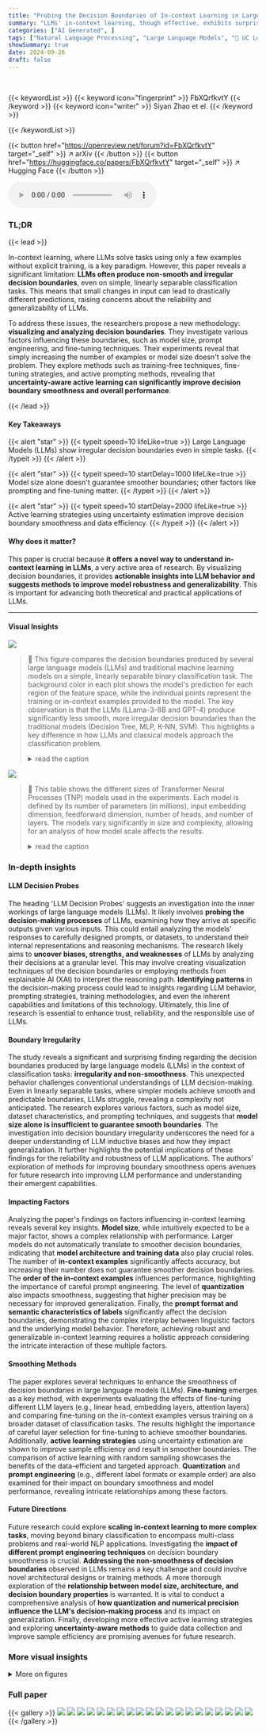 ```yaml
---
title: "Probing the Decision Boundaries of In-context Learning in Large Language Models"
summary: "LLMs' in-context learning, though effective, exhibits surprisingly irregular decision boundaries, hindering generalization; this paper reveals this issue and proposes methods to improve smoothness via..."
categories: ["AI Generated", ]
tags: ["Natural Language Processing", "Large Language Models", "🏢 UC Los Angeles",]
showSummary: true
date: 2024-09-26
draft: false
---
```


<br>

{{< keywordList >}}
{{< keyword icon="fingerprint" >}} FbXQrfkvtY {{< /keyword >}}
{{< keyword icon="writer" >}} Siyan Zhao et el. {{< /keyword >}}
 
{{< /keywordList >}}

{{< button href="https://openreview.net/forum?id=FbXQrfkvtY" target="_self" >}}
↗ arXiv
{{< /button >}}
{{< button href="https://huggingface.co/papers/FbXQrfkvtY" target="_self" >}}
↗ Hugging Face
{{< /button >}}



<audio controls>
    <source src="https://ai-paper-reviewer.com/FbXQrfkvtY/podcast.wav" type="audio/wav">
    Your browser does not support the audio element.
</audio>


### TL;DR


{{< lead >}}

In-context learning, where LLMs solve tasks using only a few examples without explicit training, is a key paradigm. However, this paper reveals a significant limitation: **LLMs often produce non-smooth and irregular decision boundaries**, even on simple, linearly separable classification tasks. This means that small changes in input can lead to drastically different predictions, raising concerns about the reliability and generalizability of LLMs.



To address these issues, the researchers propose a new methodology: **visualizing and analyzing decision boundaries**. They investigate various factors influencing these boundaries, such as model size, prompt engineering, and fine-tuning techniques. Their experiments reveal that simply increasing the number of examples or model size doesn't solve the problem.  They explore methods such as training-free techniques, fine-tuning strategies, and active prompting methods, revealing that **uncertainty-aware active learning can significantly improve decision boundary smoothness and overall performance**.

{{< /lead >}}


#### Key Takeaways

{{< alert "star" >}}
{{< typeit speed=10 lifeLike=true >}} Large Language Models (LLMs) show irregular decision boundaries even in simple tasks. {{< /typeit >}}
{{< /alert >}}

{{< alert "star" >}}
{{< typeit speed=10 startDelay=1000 lifeLike=true >}} Model size alone doesn't guarantee smoother boundaries; other factors like prompting and fine-tuning matter. {{< /typeit >}}
{{< /alert >}}

{{< alert "star" >}}
{{< typeit speed=10 startDelay=2000 lifeLike=true >}} Active learning strategies using uncertainty estimation improve decision boundary smoothness and data efficiency. {{< /typeit >}}
{{< /alert >}}

#### Why does it matter?
This paper is crucial because **it offers a novel way to understand in-context learning in LLMs**, a very active area of research.  By visualizing decision boundaries, it provides **actionable insights into LLM behavior and suggests methods to improve model robustness and generalizability**. This is important for advancing both theoretical and practical applications of LLMs.

------
#### Visual Insights



![](https://ai-paper-reviewer.com/FbXQrfkvtY/figures_1_1.jpg)

> 🔼 This figure compares the decision boundaries produced by several large language models (LLMs) and traditional machine learning models on a simple, linearly separable binary classification task.  The background color in each plot shows the model's prediction for each region of the feature space, while the individual points represent the training or in-context examples provided to the model.  The key observation is that the LLMs (LLama-3-8B and GPT-4) produce significantly less smooth, more irregular decision boundaries than the traditional models (Decision Tree, MLP, K-NN, SVM). This highlights a key difference in how LLMs and classical models approach the classification problem.
> <details>
> <summary>read the caption</summary>
> Figure 1: Decision boundaries of LLMs and traditional machine learning models on a linearly separable binary classification task. The background colors represent the model's predictions, while the points represent the in-context or training examples. LLMs exhibit non-smooth decision boundaries compared to the classical models. See Appendix E for model hyperparameters.
> </details>





![](https://ai-paper-reviewer.com/FbXQrfkvtY/tables_15_1.jpg)

> 🔼 This table shows the different sizes of Transformer Neural Processes (TNP) models used in the experiments.  Each model is defined by its number of parameters (in millions), input embedding dimension, feedforward dimension, number of heads, and number of layers. The models vary significantly in size and complexity, allowing for an analysis of how model scale affects the results.
> <details>
> <summary>read the caption</summary>
> Table 1: TNP transformers model sizes and architectures.
> </details>





### In-depth insights


#### LLM Decision Probes
The heading 'LLM Decision Probes' suggests an investigation into the inner workings of large language models (LLMs).  It likely involves **probing the decision-making processes** of LLMs, examining how they arrive at specific outputs given various inputs. This could entail analyzing the models' responses to carefully designed prompts, or datasets, to understand their internal representations and reasoning mechanisms. The research likely aims to **uncover biases, strengths, and weaknesses** of LLMs by analyzing their decisions at a granular level. This may involve creating visualization techniques of the decision boundaries or employing methods from explainable AI (XAI) to interpret the reasoning path.  **Identifying patterns** in the decision-making process could lead to insights regarding LLM behavior, prompting strategies, training methodologies, and even the inherent capabilities and limitations of this technology.  Ultimately, this line of research is essential to enhance trust, reliability, and the responsible use of LLMs.

#### Boundary Irregularity
The study reveals a significant and surprising finding regarding the decision boundaries produced by large language models (LLMs) in the context of classification tasks: **irregularity and non-smoothness**.  This unexpected behavior challenges conventional understandings of LLM decision-making.  Even in linearly separable tasks, where simpler models achieve smooth and predictable boundaries, LLMs struggle, revealing a complexity not anticipated. The research explores various factors, such as model size, dataset characteristics, and prompting techniques, and suggests that **model size alone is insufficient to guarantee smooth boundaries**.  The investigation into decision boundary irregularity underscores the need for a deeper understanding of LLM inductive biases and how they impact generalization.  It further highlights the potential implications of these findings for the reliability and robustness of LLM applications. The authors' exploration of methods for improving boundary smoothness opens avenues for future research into improving LLM performance and understanding their emergent capabilities.

#### Impacting Factors
Analyzing the paper's findings on factors influencing in-context learning reveals several key insights. **Model size**, while intuitively expected to be a major factor, shows a complex relationship with performance. Larger models do not automatically translate to smoother decision boundaries, indicating that **model architecture and training data** also play crucial roles.  The number of **in-context examples** significantly affects accuracy, but increasing their number does not guarantee smoother decision boundaries. The **order of the in-context examples** influences performance, highlighting the importance of careful prompt engineering.  The level of **quantization** also impacts smoothness, suggesting that higher precision may be necessary for improved generalization. Finally, the **prompt format and semantic characteristics of labels** significantly affect the decision boundaries, demonstrating the complex interplay between linguistic factors and the underlying model behavior. Therefore, achieving robust and generalizable in-context learning requires a holistic approach considering the intricate interaction of these multiple factors.

#### Smoothing Methods
The paper explores several techniques to enhance the smoothness of decision boundaries in large language models (LLMs).  **Fine-tuning** emerges as a key method, with experiments evaluating the effects of fine-tuning different LLM layers (e.g., linear head, embedding layers, attention layers) and comparing fine-tuning on the in-context examples versus training on a broader dataset of classification tasks.  The results highlight the importance of careful layer selection for fine-tuning to achieve smoother boundaries.  Additionally, **active learning strategies** using uncertainty estimation are shown to improve sample efficiency and result in smoother boundaries. The comparison of active learning with random sampling showcases the benefits of the data-efficient and targeted approach.  **Quantization** and **prompt engineering** (e.g., different label formats or example order) are also examined for their impact on boundary smoothness and model performance, revealing intricate relationships among these factors.

#### Future Directions
Future research could explore **scaling in-context learning to more complex tasks**, moving beyond binary classification to encompass multi-class problems and real-world NLP applications.  Investigating the **impact of different prompt engineering techniques** on decision boundary smoothness is crucial.  **Addressing the non-smoothness of decision boundaries** observed in LLMs remains a key challenge and could involve novel architectural designs or training methods.  A more thorough exploration of the **relationship between model size, architecture, and decision boundary properties** is warranted.  It is vital to conduct a comprehensive analysis of **how quantization and numerical precision influence the LLM's decision-making process** and its impact on generalization. Finally, developing more effective active learning strategies and exploring **uncertainty-aware methods** to guide data collection and improve sample efficiency are promising avenues for future research.


### More visual insights

<details>
<summary>More on figures
</summary>


![](https://ai-paper-reviewer.com/FbXQrfkvtY/figures_3_1.jpg)

> 🔼 This figure compares the decision boundaries produced by six different LLMs (Sheared-Llama-1.3B, Llama-2-7B, Mistral-7B-v0.1, Llama-3-8B, GPT-3.5-turbo, and GPT-40) on a simple, linearly separable binary classification task.  Each LLM was given 128 in-context examples. The background color represents the model's prediction for each point in the feature space, while the scattered points represent the in-context examples themselves. The key observation is that all six LLMs produce irregular and non-smooth decision boundaries, in stark contrast to the smooth, well-defined boundaries expected from traditional machine learning models on this type of task. This illustrates a key finding of the paper: even state-of-the-art LLMs struggle to create smooth decision boundaries, regardless of model size.
> <details>
> <summary>read the caption</summary>
> Figure 2: Visualizations of decision boundaries for various LLMs, ranging in size from 1.3B to 13B, on a linearly separable binary classification task. The in-context data points are shown as scatter points and the colors indicate the label determined by each model. These decision boundaries are obtained using 128 in-context examples. The visualization highlights that the decision boundaries of these language models are not smooth.
> </details>



![](https://ai-paper-reviewer.com/FbXQrfkvtY/figures_4_1.jpg)

> 🔼 This figure displays the test accuracy of various LLMs and baseline models (SVM with polynomial kernel and MLP) across three different classification tasks (linear, circle, and moon) as the number of in-context examples increases.  Each task represents a different level of complexity in terms of decision boundary shape. The shaded areas represent the standard error of the mean accuracy, providing a measure of the variability in the results. This allows for a comparison of how different models perform in terms of both accuracy and consistency as more examples are added. The x-axis represents the number of in-context examples (log scale), and the y-axis represents the test accuracy.
> <details>
> <summary>read the caption</summary>
> Figure 3: Test accuracy for LLMs and baselines across three classification tasks (linear, circle, and moon), with each subplot illustrating the test accuracy as the number of in-context examples increases. The baselines are the SVM with a polynomial kernel and the MLP with two hidden layers. Shaded regions represent the standard error of the mean accuracy across 5 seeds.
> </details>



![](https://ai-paper-reviewer.com/FbXQrfkvtY/figures_4_2.jpg)

> 🔼 This figure visualizes the decision boundaries of the Llama2-7B language model on a binary classification task with varying numbers of in-context examples (8, 16, 32, 64, 128, and 256).  Each subplot shows how the decision boundary changes as more examples are provided. The goal is to investigate whether increasing the number of examples leads to smoother and more generalized decision boundaries. The figure shows that even with a large number of examples, the decision boundaries remain irregular and non-smooth, indicating that simply increasing the number of in-context examples is not sufficient to improve the quality of the decision boundaries.
> <details>
> <summary>read the caption</summary>
> Figure 4: Decision boundary of Llama2-7b with increasing in-context examples from 8 to 256.
> </details>



![](https://ai-paper-reviewer.com/FbXQrfkvtY/figures_4_3.jpg)

> 🔼 This figure visualizes how the order of in-context examples impacts the decision boundary generated by Llama-3-8b.  Five subplots display the decision boundary for the same 32 examples but with different orderings (Order 0 through Order 4, presumably representing random shuffles). The variations in decision boundaries highlight the model's sensitivity to the sequence of provided examples, suggesting that the order is a significant factor influencing in-context learning performance.
> <details>
> <summary>read the caption</summary>
> Figure 5: The sensitivity of the Llama3-8b model's decision boundary to the order of in-context examples. Each subplot (Order 0 to Order 4) shows the model's decision boundary with the same 32 examples shuffled differently.
> </details>



![](https://ai-paper-reviewer.com/FbXQrfkvtY/figures_5_1.jpg)

> 🔼 This figure shows the effect of different quantization levels (4-bit, 8-bit, and no quantization) on the decision boundaries and probability predictions of the Llama-2-7b language model.  The left panels show the decision boundaries for a linearly separable task, illustrating how quantization affects the model's ability to accurately classify data points, especially near the decision boundary. The right panel displays a heatmap visualizing the probability of class 1 under 8-bit quantization, highlighting regions of high uncertainty where quantization significantly impacts the model's predictions.
> <details>
> <summary>read the caption</summary>
> Figure 6: Impact of quantization on Llama2-7-8b's decision boundaries and probability predictions.
> </details>



![](https://ai-paper-reviewer.com/FbXQrfkvtY/figures_5_2.jpg)

> 🔼 This figure visualizes the decision boundaries of two large language models (LLMs), Llama-2-7B and Llama-3-8B, on a binary classification task.  The key point is how the decision boundaries change depending on the labels used in the prompt (e.g.,  '0, 1', 'Foo, Bar', etc.).  It demonstrates that the LLMs' decision-making is not purely based on numerical values but also on the semantic understanding of the labels, showing a sensitivity to the choice of labels.  The non-smooth, irregular boundaries are also noticeable.
> <details>
> <summary>read the caption</summary>
> Figure 7: The decision boundaries of LLama-2-7B and LLama-3-8B, across various class labels. Each row corresponds to a model, and each column represents a different class label, shown in quotes.
> </details>



![](https://ai-paper-reviewer.com/FbXQrfkvtY/figures_6_1.jpg)

> 🔼 This figure compares the decision boundaries of Llama3-8B after fine-tuning different parts of the model (linear head, embedding layer, and attention layers) on a binary classification task.  The goal was to see how fine-tuning these different components affects the smoothness of the decision boundary. The figure shows that fine-tuning the embedding layer and attention layers leads to a smoother decision boundary compared to fine-tuning only the linear head.  This suggests that focusing on lower-level representations can be more effective in improving the generalization of in-context learning.
> <details>
> <summary>read the caption</summary>
> Figure 8: Decision boundary of Llama3-8B post finetuning the linear head, embedding layer and the attention layers. Finetuning the latter two layers improves the smoothness.
> </details>



![](https://ai-paper-reviewer.com/FbXQrfkvtY/figures_6_2.jpg)

> 🔼 This figure shows the ablation study of the CustomLLM model's performance in terms of the decision boundary smoothness. The model is fine-tuned on a binary classification task, and three different fine-tuning strategies are applied. The first one only finetunes the prediction head, the second one only finetunes the input embedding layer, and the third one finetunes both the prediction head and the input embedding layer. The resulting decision boundaries are visualized to compare the effectiveness of each fine-tuning strategy. The results indicate that finetuning both the prediction head and the input embedding layer yields the smoothest decision boundary, suggesting that both components play a crucial role in achieving good generalization performance.
> <details>
> <summary>read the caption</summary>
> Figure 9: CustomLLM finetuning ablations. Decision boundary after finetuning the prediction head, input embedding layer and both layers for the CustomLLM.
> </details>



![](https://ai-paper-reviewer.com/FbXQrfkvtY/figures_7_1.jpg)

> 🔼 This figure compares the decision boundaries produced by six different Large Language Models (LLMs) on a simple, linearly separable binary classification task.  Each subfigure shows the decision boundary for a different LLM, ranging in size from 1.3B to 13B parameters. The background color represents the model's prediction for each point in the feature space, while the scattered points represent the in-context examples used to guide the model's learning.  The key observation is that, despite the simplicity of the task and use of a substantial number of in-context examples, the decision boundaries are irregular and non-smooth, indicating limitations in the models' ability to generalize.
> <details>
> <summary>read the caption</summary>
> Figure 2: Visualizations of decision boundaries for various LLMs, ranging in size from 1.3B to 13B, on a linearly seperable binary classification task. The in-context data points are shown as scatter points and the colors indicate the label determined by each model. These decision boundaries are obtained using 128 in-context examples. The visualization highlights that the decision boundaries of these language models are not smooth.
> </details>



![](https://ai-paper-reviewer.com/FbXQrfkvtY/figures_7_2.jpg)

> 🔼 This figure shows the decision boundaries produced by six different LLMs (Sheared-Llama-1.3B, Llama-2-7B, Mistral-7B-v0.1, Llama-3-8B, Llama-2-13B) on three types of binary classification tasks: circle, linear, and moon. Each model is given 128 in-context examples to learn from.  The background color represents the model's prediction for each point in the feature space, while the points themselves represent the in-context examples.  The figure demonstrates that the decision boundaries of these LLMs are highly irregular and non-smooth, even on linearly separable tasks, unlike traditional machine learning models.
> <details>
> <summary>read the caption</summary>
> Figure 12: Visualizations of decision boundaries for various LLMs, ranging in size from 1.3B to 13B, on three classification tasks. The tasks are, from top to bottom, circle, linear, and moon classifications. Note that the circle and moon tasks are not linearly separable. The in-context data points are shown as scatter points and the colors indicate the label determined by each model. These decision boundaries are obtained using 128 in-context examples. The visualization highlights that the decision boundaries of these language models are not smooth.
> </details>



![](https://ai-paper-reviewer.com/FbXQrfkvtY/figures_8_1.jpg)

> 🔼 This figure compares the results of active and random sampling methods for improving the smoothness of decision boundaries in LLMs.  It shows decision boundaries and uncertainty maps for a binary classification task.  The left half displays the decision boundaries at different numbers of in-context examples (32-256) using active sampling, while the right half shows the same with random sampling.  Active sampling focuses on selecting the most uncertain points to add as new examples, leading to progressively smoother and more accurate boundaries, as reflected by the higher test accuracies shown in the titles above each plot.  The uncertainty maps show the regions where the model is most uncertain in its predictions, illustrating the effect of the sampling strategies.
> <details>
> <summary>read the caption</summary>
> Figure 11: Comparison of active and random sampling methods. We plot the decision boundaries and uncertainty plot across different number of in-context examples from 32 to 256, where the in-context examples are gradually added to the prompt using active or random methods. Active sampling gives smoother decision boundary and the uncertain points lie on it. The test set accuracies is plotted in the titles.
> </details>



![](https://ai-paper-reviewer.com/FbXQrfkvtY/figures_8_2.jpg)

> 🔼 This figure compares active and random sampling methods for improving the smoothness of decision boundaries in LLMs.  It shows how the decision boundary and uncertainty change as the number of in-context examples increases. Active sampling, which iteratively adds examples based on model uncertainty, leads to smoother boundaries and higher test accuracy compared to random sampling.
> <details>
> <summary>read the caption</summary>
> Figure 11: Comparison of active and random sampling methods. We plot the decision boundaries and uncertainty plot across different number of in-context examples from 32 to 256, where the in-context examples are gradually added to the prompt using active or random methods. Active sampling gives smoother decision boundary and the uncertain points lie on it. The test set accuracies is plotted in the titles.
> </details>



![](https://ai-paper-reviewer.com/FbXQrfkvtY/figures_13_1.jpg)

> 🔼 This figure displays the decision boundaries of six different LLMs on three different classification tasks: circle, linear, and moon.  The background color represents the model's prediction for each point, and the individual points represent the in-context examples used.  The figure demonstrates that even on simple, linearly separable tasks (linear), the decision boundaries produced by the LLMs are irregular and non-smooth, unlike the smooth boundaries produced by traditional machine learning models. This irregular behavior highlights a key limitation of current LLMs' in-context learning capabilities.
> <details>
> <summary>read the caption</summary>
> Figure 12: Visualizations of decision boundaries for various LLMs, ranging in size from 1.3B to 13B, on three classification tasks. The tasks are, from top to bottom, circle, linear, and moon classifications. Note that the circle and moon tasks are not linearly separable. The in-context data points are shown as scatter points and the colors indicate the label determined by each model. These decision boundaries are obtained using 128 in-context examples. The visualization highlights that the decision boundaries of these language models are not smooth.
> </details>



![](https://ai-paper-reviewer.com/FbXQrfkvtY/figures_13_2.jpg)

> 🔼 This figure shows the decision boundaries of Llama2-7B after finetuning on in-context examples. The background colors represent the model's predictions, and the points represent the in-context examples used for finetuning. The decision boundaries are irregular, fragmented, and do not show a smooth separation between the two classes, even after finetuning.  This illustrates that finetuning solely on in-context examples does not guarantee smoother or more generalizable decision boundaries.
> <details>
> <summary>read the caption</summary>
> Figure 13: Two examples of Llama2-7B finetuned on the in-context examples points, which are scattered points in the plot.
> </details>



![](https://ai-paper-reviewer.com/FbXQrfkvtY/figures_14_1.jpg)

> 🔼 This figure displays the decision boundaries of several Llama language models after fine-tuning with LoRA on a task involving 128 in-context examples.  Each row represents a different Llama model (Llama-2-7B, Llama-3-8B, Llama-2-13B, Sheared-Llama-1.3B), and each column shows the decision boundary visualization from a different angle/perspective. The images aim to demonstrate the impact of supervised fine-tuning with LoRA on the smoothness and regularity of the decision boundaries in the models, in comparison to the models' performance before fine-tuning.
> <details>
> <summary>read the caption</summary>
> Figure 14: Decision boundary of in-context learning on 128 examples across Llama series models after supervised finetuning with LoRA.
> </details>



![](https://ai-paper-reviewer.com/FbXQrfkvtY/figures_15_1.jpg)

> 🔼 This figure visualizes the decision boundaries of Transformer Neural Process (TNP) models with varying sizes (small, medium, large, X-large) on a moon-shaped non-linear binary classification task. Each row represents a model size, and each column shows the decision boundary with an increasing number of in-context examples (8, 16, 32, 64, 128, 256, 512). The background color represents the model's prediction, while the points represent the in-context examples.  The visualization aims to illustrate how the decision boundary changes with the number of in-context examples and the effect of model size on boundary smoothness and generalization. Notably, the smaller model demonstrates better generalization than larger models in this specific scenario.
> <details>
> <summary>read the caption</summary>
> Figure 15: Decision boundary of TNP models of different sizes trained from scratch.
> </details>



![](https://ai-paper-reviewer.com/FbXQrfkvtY/figures_16_1.jpg)

> 🔼 This figure compares the decision boundaries produced by several large language models (LLMs) and traditional machine learning models on a simple, linearly separable binary classification task.  The background color shows the model's prediction for each point in the feature space. The individual points represent the in-context examples used to prompt the model.  The key observation is that the LLMs produce irregular, non-smooth decision boundaries, in contrast to the smooth boundaries generated by the traditional classifiers.  This illustrates a key finding of the paper: LLMs struggle with producing smooth and generalizable decision boundaries, even on simple tasks.
> <details>
> <summary>read the caption</summary>
> Figure 1: Decision boundaries of LLMs and traditional machine learning models on a linearly separable binary classification task. The background colors represent the model's predictions, while the points represent the in-context or training examples. LLMs exhibit non-smooth decision boundaries compared to the classical models. See Appendix E for model hyperparameters.
> </details>



![](https://ai-paper-reviewer.com/FbXQrfkvtY/figures_17_1.jpg)

> 🔼 This figure visualizes the decision boundaries of the Llama-3-8B model on six different NLP tasks, ranging in complexity from binary to multi-class classification.  Because text embeddings are high-dimensional, t-SNE dimensionality reduction was used to project them into 2D space for visualization. The visualization reveals that even on these real-world NLP tasks, the decision boundaries remain irregular and non-smooth, consistent with the observations made on simpler, synthetic tasks.
> <details>
> <summary>read the caption</summary>
> Figure 17: Decision boundaries of Llama-3-8b on six NLP tasks, ranging from binary to multi-class classification. Since text embeddings are natively high-dimensional, we projected text embeddings onto a 2D space using t-SNE. The irregular, non-smooth behaviors are also seen in these tasks.
> </details>



![](https://ai-paper-reviewer.com/FbXQrfkvtY/figures_17_2.jpg)

> 🔼 This figure compares the effectiveness of active and random sampling methods in improving the smoothness of decision boundaries and test set accuracy for Llama-3-8B.  The top row shows the decision boundaries obtained using active sampling, where the model is queried on the most uncertain points to iteratively refine the boundary. The bottom row shows the results using random sampling. Each column represents a different number of in-context examples (32 to 256). The heatmaps in the bottom row show the uncertainty for each point (higher values indicate higher uncertainty). The plots demonstrate that active sampling consistently results in smoother boundaries and higher test accuracy than random sampling.
> <details>
> <summary>read the caption</summary>
> Figure 11: Comparison of active and random sampling methods. We plot the decision boundaries and uncertainty plot across different number of in-context examples from 32 to 256, where the in-context examples are gradually added to the prompt using active or random methods. Active sampling gives smoother decision boundary and the uncertain points lie on it. The test set accuracies is plotted in the titles.
> </details>



![](https://ai-paper-reviewer.com/FbXQrfkvtY/figures_18_1.jpg)

> 🔼 This figure compares the results of active and random sampling methods for improving the smoothness of decision boundaries in LLMs.  It shows how the decision boundary changes as more in-context examples are added using both active (top) and random (bottom) sampling techniques. Each subplot displays the decision boundary and uncertainty heatmap for a specific number of in-context examples, ranging from 32 to 256. The active sampling method, which selectively adds the most uncertain points to the prompt, consistently generates smoother boundaries compared to random sampling.  Test accuracies are reported for each subplot to illustrate the overall performance improvement gained through active learning.
> <details>
> <summary>read the caption</summary>
> Figure 11: Comparison of active and random sampling methods. We plot the decision boundaries and uncertainty plot across different number of in-context examples from 32 to 256, where the in-context examples are gradually added to the prompt using active or random methods. Active sampling gives smoother decision boundary and the uncertain points lie on it. The test set accuracies is plotted in the titles.
> </details>



</details>






### Full paper

{{< gallery >}}
<img src="https://ai-paper-reviewer.com/FbXQrfkvtY/1.png" class="grid-w50 md:grid-w33 xl:grid-w25" />
<img src="https://ai-paper-reviewer.com/FbXQrfkvtY/2.png" class="grid-w50 md:grid-w33 xl:grid-w25" />
<img src="https://ai-paper-reviewer.com/FbXQrfkvtY/3.png" class="grid-w50 md:grid-w33 xl:grid-w25" />
<img src="https://ai-paper-reviewer.com/FbXQrfkvtY/4.png" class="grid-w50 md:grid-w33 xl:grid-w25" />
<img src="https://ai-paper-reviewer.com/FbXQrfkvtY/5.png" class="grid-w50 md:grid-w33 xl:grid-w25" />
<img src="https://ai-paper-reviewer.com/FbXQrfkvtY/6.png" class="grid-w50 md:grid-w33 xl:grid-w25" />
<img src="https://ai-paper-reviewer.com/FbXQrfkvtY/7.png" class="grid-w50 md:grid-w33 xl:grid-w25" />
<img src="https://ai-paper-reviewer.com/FbXQrfkvtY/8.png" class="grid-w50 md:grid-w33 xl:grid-w25" />
<img src="https://ai-paper-reviewer.com/FbXQrfkvtY/9.png" class="grid-w50 md:grid-w33 xl:grid-w25" />
<img src="https://ai-paper-reviewer.com/FbXQrfkvtY/10.png" class="grid-w50 md:grid-w33 xl:grid-w25" />
<img src="https://ai-paper-reviewer.com/FbXQrfkvtY/11.png" class="grid-w50 md:grid-w33 xl:grid-w25" />
<img src="https://ai-paper-reviewer.com/FbXQrfkvtY/12.png" class="grid-w50 md:grid-w33 xl:grid-w25" />
<img src="https://ai-paper-reviewer.com/FbXQrfkvtY/13.png" class="grid-w50 md:grid-w33 xl:grid-w25" />
<img src="https://ai-paper-reviewer.com/FbXQrfkvtY/14.png" class="grid-w50 md:grid-w33 xl:grid-w25" />
<img src="https://ai-paper-reviewer.com/FbXQrfkvtY/15.png" class="grid-w50 md:grid-w33 xl:grid-w25" />
<img src="https://ai-paper-reviewer.com/FbXQrfkvtY/16.png" class="grid-w50 md:grid-w33 xl:grid-w25" />
<img src="https://ai-paper-reviewer.com/FbXQrfkvtY/17.png" class="grid-w50 md:grid-w33 xl:grid-w25" />
<img src="https://ai-paper-reviewer.com/FbXQrfkvtY/18.png" class="grid-w50 md:grid-w33 xl:grid-w25" />
<img src="https://ai-paper-reviewer.com/FbXQrfkvtY/19.png" class="grid-w50 md:grid-w33 xl:grid-w25" />
<img src="https://ai-paper-reviewer.com/FbXQrfkvtY/20.png" class="grid-w50 md:grid-w33 xl:grid-w25" />
{{< /gallery >}}